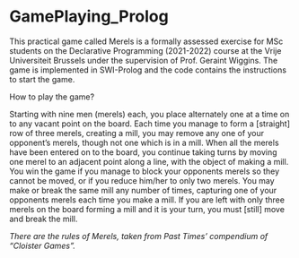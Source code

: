 # GamePlaying_Prolog
This practical game called Merels is a formally assessed exercise for MSc students on the Declarative Programming (2021-2022) course at the Vrije Universiteit Brussels under the supervision of Prof. Geraint Wiggins.
The game is implemented in SWI-Prolog and the code contains the instructions to start the game.

How to play the game?

Starting with nine men (merels) each, you place alternately one at a time on to any vacant point on the board. Each time you manage to form a [straight] row of three merels, creating a mill, you may remove any one of your opponent’s merels, though not one which is in a mill. When all the merels have been entered on to the board, you continue taking turns by moving one merel to an adjacent point along a line, with the object of making a mill. You win the game if you manage to block your opponents merels so they cannot be moved, or if you reduce him/her to only two merels. You may make or break the same mill any number of times, capturing one of your opponents merels each time you make a mill. If you are left with only three merels on the board forming a mill and it is your turn, you must [still] move and break the mill.

_There are the rules of Merels, taken from Past Times’ compendium of “Cloister Games”._
